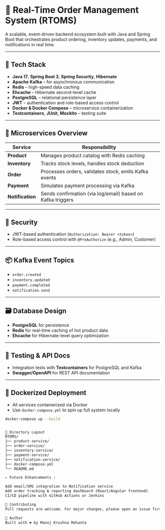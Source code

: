 # 🛒 Real-Time Order Management System (RTOMS)

A scalable, event-driven backend ecosystem built with Java and Spring Boot that orchestrates product ordering, inventory updates, payments, and notifications in real time.

---

## 🚀 Tech Stack

- **Java 17**, **Spring Boot 3**, **Spring Security**, **Hibernate**
- **Apache Kafka** – for asynchronous communication
- **Redis** – high-speed data caching
- **Ehcache** – Hibernate second-level cache
- **PostgreSQL** – relational persistence layer
- **JWT** – authentication and role-based access control
- **Docker & Docker Compose** – microservice containerization
- **Testcontainers**, **JUnit**, **Mockito** – testing suite

---

## 🧱 Microservices Overview

| Service           | Responsibility                                                |
|------------------|----------------------------------------------------------------|
| **Product**       | Manages product catalog with Redis caching                    |
| **Inventory**     | Tracks stock levels, handles stock deduction                  |
| **Order**         | Processes orders, validates stock, emits Kafka events         |
| **Payment**       | Simulates payment processing via Kafka                        |
| **Notification**  | Sends confirmation (via log/email) based on Kafka triggers    |

---

## 🔐 Security

- JWT-based authentication (`Authorization: Bearer <token>`)
- Role-based access control with `@PreAuthorize` (e.g., Admin, Customer)

---

## 📦 Kafka Event Topics

- `order.created`
- `inventory.updated`
- `payment.completed`
- `notification.send`

---

## 🗃️ Database Design

- **PostgreSQL** for persistence
- **Redis** for real-time caching of hot product data
- **Ehcache** for Hibernate-level query optimization

---

## 🧪 Testing & API Docs

- Integration tests with **Testcontainers** for PostgreSQL and Kafka
- **Swagger/OpenAPI** for REST API documentation

---

## 🐳 Dockerized Deployment

- All services containerized via Docker
- Use `docker-compose.yml` to spin up full system locally

```bash
docker-compose up --build


📂 Directory Layout
RTOMS/
├── product-service/
├── order-service/
├── inventory-service/
├── payment-service/
├── notification-service/
├── docker-compose.yml
└── README.md

✏️ Future Enhancements :

Add email/SMS integration to Notification service
Add order tracking & reporting dashboard (React/Angular frontend)
CI/CD pipeline with GitHub Actions or Jenkins

🤝 Contributing
Pull requests are welcome. For major changes, please open an issue first to discuss what you’d like to change.

👤 Author
Built with ❤️ by Manoj Krushna Mohanta
